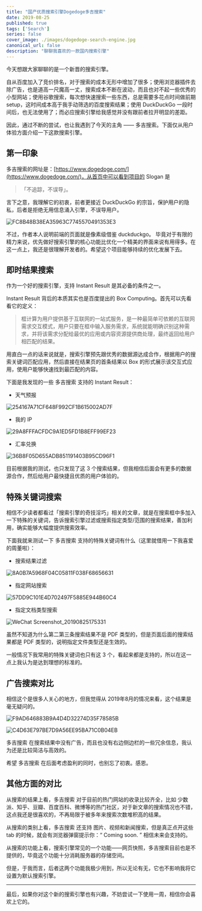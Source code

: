 ```yaml
---
title: "国产优质搜索引擎Dogedoge多吉搜索"
date: 2019-08-25
published: true
tags: ['Search']
series: false
cover_image: ./images/dogedoge-search-engine.jpg
canonical_url: false
description: "聊聊我喜欢的一款国内搜索引擎"
---
```


今天想跟大家聊聊的是一个新晋的搜索引擎。

自从百度加入了竞价排名，对于搜索的成本无形中增加了很多；使用浏览器插件去除广告，也是道高一尺魔高一丈，搜索成本不断在波动，而且也对不起一些优秀的小型网站；使用谷歌搜索，每次想快速搜索一些东西，总是需要多花点时间做前期 setup，这时间成本高于我手动筛选的百度搜索结果；使用 DuckDuckGo 一段时间后，也无法使用了；而必应搜索引擎给我感觉并没有跟前者拉开明显的差距。

因此，通过不断的尝试，也让我遇到了今天的主角 —— 多吉搜索。下面仅从用户体验方面介绍一下这款搜索引擎。

## 第一印象

多吉搜索的网址是：[https://www.dogedoge.com/](https://www.dogedoge.com/)，从首页中可以看到项目的 Slogan 是

> 「不追踪，不误导」。

言下之意，我理解它的初衷，前者更接近 DuckDuckGo 的宗旨，保护用户的隐私，后者是拒绝无用信息涌入引擎，不误导用户。

![FC8B48B38EA35963C7745570491353E3](http://wsine.cn-gd.ufileos.com/image/FC8B48B38EA35963C7745570491353E3.png)

不过，作者本人说明前端的页面就是像素级借鉴 duckduckgo。 毕竟对于有限的精力来说，优先做好搜索引擎的核心功能比优化一个精美的界面来说有用得多。在这一点上，我还是很理解开发者的。希望这个项目能够持续的优化发展下去。

## 即时结果搜索

作为一个好的搜索引擎，支持 Instant Result 是其必备的条件之一。

Instant Result 背后的本质其实也是百度提出的 Box Computing。首先可以先看看它的定义：

> 框计算为用户提供基于互联网的一站式服务，是一种最简单可依赖的互联网需求交互模式，用户只要在框中输入服务需求，系统就能明确识别这种需求，并将该需求分配给最优的应用或内容资源提供商处理，最终返回给用户相匹配的结果。

用直白一点的话来说就是，搜索引擎预先跟优秀的数据源达成合作，根据用户的搜索关键词匹配应用，然后直接在结果页的首条结果以 Box 的形式展示该交互式应用，使用户能够快速找到最匹配的内容。

下面是我发现的一些 多吉搜索 支持的 Instant Result：

- 天气预报

![254167A71CF648F992CF1B615002AD7F](http://wsine.cn-gd.ufileos.com/image/254167A71CF648F992CF1B615002AD7F.png)

- 我的 IP

![29A8FFFACFDC9A1ED5FD1B8EFF99EF23](http://wsine.cn-gd.ufileos.com/image/29A8FFFACFDC9A1ED5FD1B8EFF99EF23.png)

- 汇率兑换

![36B8F05D655ADB851191403B95CD96F1](http://wsine.cn-gd.ufileos.com/image/36B8F05D655ADB851191403B95CD96F1.png)

目前根据我的测试，也只发现了这 3 个搜索结果，但我相信后面会有更多的数据源合作，然后给用户最快捷且优质的用户体验的。

## 特殊关键词搜索

相信不少读者都看过「搜索引擎的奇技淫巧」相关的文章，就是在搜索框中多加入一下特殊的关键词，告诉搜索引擎过滤或搜索指定类型/范围的搜索结果，善加利用，确实能够大幅度提供搜索效率。

下面我就来测试一下 多吉搜索 支持的特殊关键词有什么（这里就借用一下我喜爱的周董啦）：

- 搜索结果过滤

![8A0B7A5968F04C05811F038F68656631](http://wsine.cn-gd.ufileos.com/image/8A0B7A5968F04C05811F038F68656631.png)

- 指定网站搜索

![57DD9C101E4D702497F5885E944B60C4](http://wsine.cn-gd.ufileos.com/image/57DD9C101E4D702497F5885E944B60C4.png)

- 指定文档类型搜索

![WeChat Screenshot_20190825175331](http://wsine.cn-gd.ufileos.com/image/0CE986FCB89E0DC3C0D5B67FB03F95E3.png)

虽然不知道为什么第二第三条搜索结果不是 PDF 类型的，但是页面后面的搜索结果都是 PDF 类型的，说明指定文件类型还是生效的。

一般情况下我常用的特殊关键词也只有这 3 个，看起来都是支持的，所以在这一点上我认为是达到理想的标准的。

## 广告搜索对比

相信这个是很多人关心的地方，但我觉得从 2019年8月的情况来看，这个结果是毫无疑问的。

![F9AD646883B9A4D4D32274D35F78585B](http://wsine.cn-gd.ufileos.com/image/F9AD646883B9A4D4D32274D35F78585B.png)

![C4D63E797BE7D9A56EE95BA71C0B04EB](http://wsine.cn-gd.ufileos.com/image/C4D63E797BE7D9A56EE95BA71C0B04EB.png)

多吉搜索 在搜索结果中没有广告，而且也没有右边侧边栏的一些冗余信息，我认为还是比较简洁与高效的。

希望 多吉搜索 在后面考虑盈利的同时，也别忘了初衷。感恩。

## 其他方面的对比

从搜索的结果上看，多吉搜索 对于目前的热门网站的收录比较齐全，比如 少数派、知乎、豆瓣、百度百科、微博等的热门社区，对于新文章的搜索情况也不错，这点我还是很喜欢的，不再局限于被多年来搜索次数堆积高的结果。

从搜索的类别上看，多吉搜索 还支持 图片、视频和新闻搜索，但是真正点开这些 tab 的时候，就会有浏览器弹窗提示你：“ Coming soon. ” 相信未来会支持的。

从搜索的功能上看，搜索引擎常见的一个功能——网页快照，多吉搜索目前也是不提供的，毕竟这个功能十分消耗服务器的存储空间。

但是，于我而言，后者这两个功能我极少用到，所以无论有无，它也不影响我将它设置为默认搜索引擎。

----

最后，如果你对这个新的搜索引擎也有兴趣，不妨尝试一下使用一周，相信你会喜欢上它的。
